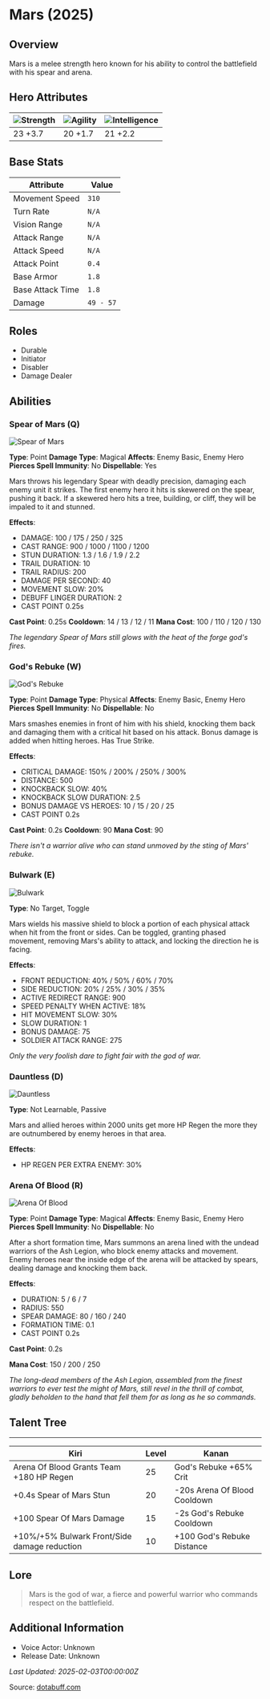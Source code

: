 # Mars (2025)

## Overview
Mars is a melee strength hero known for his ability to control the battlefield with his spear and arena.

## Hero Attributes
| ![Strength](https://www.dotabuff.com/assets/hero_str-c4c83daf6344eee5758e6634a6535394cdcf03a9a8292076260cbe42b76d1b4c.png) | ![Agility](https://www.dotabuff.com/assets/hero_agi-f7c48b4a53d1a3f879d97d7afce7326b01d4a1a053fec8ea922ac6bbbe7947d7.png) | ![Intelligence](https://www.dotabuff.com/assets/hero_int-b590a71ef3df24fd995abacac069e7dbf3ee126cc67d6969bb3bea8034124232.png) |
|------------------------|------------------------|----------------------------|
| 23 +3.7             | 20 +1.7              | 21 +2.2            |

## Base Stats
| Attribute | Value |
|-----------|-------|
| Movement Speed | `310` |
| Turn Rate | `N/A` |
| Vision Range | `N/A` |
| Attack Range | `N/A` |
| Attack Speed | `N/A` |
| Attack Point | `0.4` |
| Base Armor | `1.8` |
| Base Attack Time | `1.8` |
| Damage | `49 - 57` |

## Roles
- Durable
- Initiator
- Disabler
- Damage Dealer

## Abilities
### Spear of Mars (Q)
![Spear of Mars](https://www.dotabuff.com/assets/skills/mars-spear-of-mars-6583-ce60e3d54be46dbfb7b2fd3982ba9b45f1f5c31e4ecb27e300da8e2b915d038f.jpg)

**Type**: Point
**Damage Type**: Magical
**Affects**: Enemy Basic, Enemy Hero
**Pierces Spell Immunity**: No
**Dispellable**: Yes

Mars throws his legendary Spear with deadly precision, damaging each enemy unit it strikes. The first enemy hero it hits is skewered on the spear, pushing it back. If a skewered hero hits a tree, building, or cliff, they will be impaled to it and stunned.

**Effects**:
- DAMAGE: 100 / 175 / 250 / 325
- CAST RANGE: 900 / 1000 / 1100 / 1200
- STUN DURATION: 1.3 / 1.6 / 1.9 / 2.2
- TRAIL DURATION: 10
- TRAIL RADIUS: 200
- DAMAGE PER SECOND: 40
- MOVEMENT SLOW: 20%
- DEBUFF LINGER DURATION: 2
- CAST POINT 0.25s

**Cast Point**: 0.25s
**Cooldown**: 14 / 13 / 12 / 11
**Mana Cost**: 100 / 110 / 120 / 130

*The legendary Spear of Mars still glows with the heat of the forge god's fires.*

### God's Rebuke (W)
![God's Rebuke](https://www.dotabuff.com/assets/skills/mars-gods-rebuke-6495-cd6c55836488b36d78e386c50a4d4e1696b719acdea42611a761376f0cc91571.jpg)

**Type**: Point
**Damage Type**: Physical
**Affects**: Enemy Basic, Enemy Hero
**Pierces Spell Immunity**: No
**Dispellable**: No

Mars smashes enemies in front of him with his shield, knocking them back and damaging them with a critical hit based on his attack. Bonus damage is added when hitting heroes. Has True Strike.

**Effects**:
- CRITICAL DAMAGE: 150% / 200% / 250% / 300%
- DISTANCE: 500
- KNOCKBACK SLOW: 40%
- KNOCKBACK SLOW DURATION: 2.5
- BONUS DAMAGE VS HEROES: 10 / 15 / 20 / 25
- CAST POINT 0.2s

**Cast Point**: 0.2s
**Cooldown**: 90
**Mana Cost**: 90

*There isn't a warrior alive who can stand unmoved by the sting of Mars' rebuke.*

### Bulwark (E)
![Bulwark](https://www.dotabuff.com/assets/skills/mars-bulwark-6582-144b92fa2a37ac7ee0ed8035f25eae9137be1913e2e35cf09f2d5c3644526931.jpg)

**Type**: No Target, Toggle





Mars wields his massive shield to block a portion of each physical attack when hit from the front or sides. Can be toggled, granting phased movement, removing Mars's ability to attack, and locking the direction he is facing.

**Effects**:
- FRONT REDUCTION: 40% / 50% / 60% / 70%
- SIDE REDUCTION: 20% / 25% / 30% / 35%
- ACTIVE REDIRECT RANGE: 900
- SPEED PENALTY WHEN ACTIVE: 18%
- HIT MOVEMENT SLOW: 30%
- SLOW DURATION: 1
- BONUS DAMAGE: 75
- SOLDIER ATTACK RANGE: 275





*Only the very foolish dare to fight fair with the god of war.*

### Dauntless (D)
![Dauntless](https://www.dotabuff.com/assets/skills/default-5a612c460046882c6741f2fd3db0f48ae721d557d613f3dc4db7262a1bd5864a.jpg)

**Type**: Not Learnable, Passive





Mars and allied heroes within 2000 units get more HP Regen the more they are outnumbered by enemy heroes in that area.

**Effects**:
- HP REGEN PER EXTRA ENEMY: 30%







### Arena Of Blood (R)
![Arena Of Blood](https://www.dotabuff.com/assets/skills/mars-arena-of-blood-1416-1e09107071e5e448561b5db8c7f896963cacaefb4543e3c35df55677138e8a97.jpg)

**Type**: Point
**Damage Type**: Magical
**Affects**: Enemy Basic, Enemy Hero
**Pierces Spell Immunity**: No
**Dispellable**: No

After a short formation time, Mars summons an arena lined with the undead warriors of the Ash Legion, who block enemy attacks and movement. Enemy heroes near the inside edge of the arena will be attacked by spears, dealing damage and knocking them back.

**Effects**:
- DURATION: 5 / 6 / 7
- RADIUS: 550
- SPEAR DAMAGE: 80 / 160 / 240
- FORMATION TIME: 0.1
- CAST POINT 0.2s

**Cast Point**: 0.2s

**Mana Cost**: 150 / 200 / 250

*The long-dead members of the Ash Legion, assembled from the finest warriors to ever test the might of Mars, still revel in the thrill of combat, gladly beholden to the hand that fell them for as long as he so commands.*


## Talent Tree
------------
Kiri | Level | Kanan
------|--------|-------
Arena Of Blood Grants Team +180 HP Regen | 25 | God\'s Rebuke +65% Crit
+0.4s Spear of Mars Stun | 20 | -20s Arena Of Blood Cooldown
+100 Spear Of Mars Damage | 15 | -2s God\'s Rebuke Cooldown
+10%/+5% Bulwark Front/Side damage reduction | 10 | +100 God\'s Rebuke Distance

## Lore
> Mars is the god of war, a fierce and powerful warrior who commands respect on the battlefield.

## Additional Information
- Voice Actor: Unknown
- Release Date: Unknown

_Last Updated: 2025-02-03T00:00:00Z_

Source: [dotabuff.com](https://www.dotabuff.com/heroes/mars/abilities)
